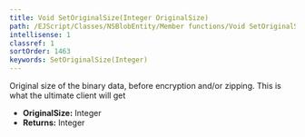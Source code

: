 ```yaml
---
title: Void SetOriginalSize(Integer OriginalSize)
path: /EJScript/Classes/NSBlobEntity/Member functions/Void SetOriginalSize(Integer p_0)
intellisense: 1
classref: 1
sortOrder: 1463
keywords: SetOriginalSize(Integer)
---
```



Original size of the binary data, before encryption and/or zipping. This is what the ultimate client will get



* **OriginalSize:** Integer
* **Returns:** Integer


